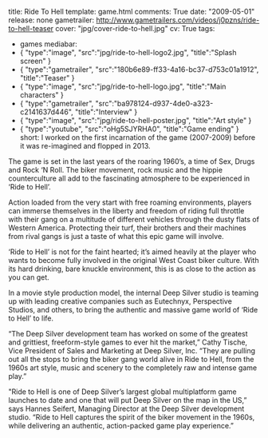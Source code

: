 title: Ride To Hell
template: game.html
comments: True
date: "2009-05-01"
release: none
gametrailer: http://www.gametrailers.com/videos/j0pzns/ride-to-hell-teaser
cover: "jpg/cover-ride-to-hell.jpg"
cv: True
tags:
- games
mediabar:
- { "type":"image", "src":"jpg/ride-to-hell-logo2.jpg", "title":"Splash screen" }
- { "type":"gametrailer", "src":"180b6e89-ff33-4a16-bc37-d753c01a1912", "title":"Teaser" }
- { "type":"image", "src":"jpg/ride-to-hell-logo.jpg", "title":"Main characters" }
- { "type":"gametrailer", "src":"ba978124-d937-4de0-a323-c2141637d446", "title":"Interview" }
- { "type":"image", "src":"jpg/ride-to-hell-poster.jpg", "title":"Art style" }
- { "type":"youtube", "src":"oHg5SJYRHA0", "title":"Game ending" }
short: I worked on the first incarnation of the game (2007-2009) before it was re-imagined and flopped in 2013.

The game is set in the last years of the roaring 1960’s, a time of Sex, Drugs and Rock ‘N Roll. The biker movement, rock music and the hippie counterculture all add to the fascinating atmosphere to be experienced in ‘Ride to Hell’.  

Action loaded from the very start with free roaming environments, players can immerse themselves in the liberty and freedom of riding full throttle with their gang on a multitude of different vehicles through the dusty flats of Western America. Protecting their turf, their brothers and their machines from rival gangs is just a taste of what this epic game will involve.  

‘Ride to Hell’ is not for the faint hearted; it’s aimed heavily at the player who wants to become fully involved in the original West Coast biker culture. With its hard drinking, bare knuckle environment, this is as close to the action as you can get.  

In a movie style production model, the internal Deep Silver studio is teaming up with leading creative companies such as Eutechnyx, Perspective Studios, and others, to bring the authentic and massive game world of ‘Ride to Hell’ to life.  

“The Deep Silver development team has worked on some of the greatest and grittiest, freeform-style games to ever hit the market,” Cathy Tische, Vice President of Sales and Marketing at Deep Silver, Inc. “They are pulling out all the stops to bring the biker gang world alive in Ride to Hell, from the 1960s art style, music and scenery to the completely raw and intense game play.”  

"Ride to Hell is one of Deep Silver’s largest global multiplatform game launches to date and one that will put Deep Silver on the map in the US,” says Hannes Seifert, Managing Director at the Deep Silver development studio. “Ride to Hell captures the spirit of the biker movement in the 1960s, while delivering an authentic, action-packed game play experience.”  
